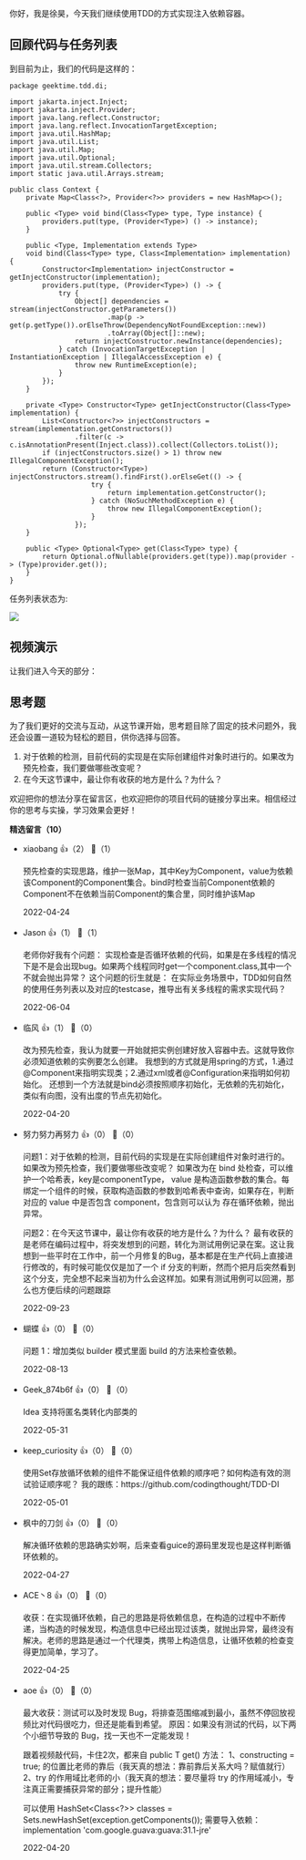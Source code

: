 你好，我是徐昊，今天我们继续使用TDD的方式实现注入依赖容器。

## 回顾代码与任务列表

到目前为止，我们的代码是这样的：

```
package geektime.tdd.di;
    
import jakarta.inject.Inject;
import jakarta.inject.Provider;
import java.lang.reflect.Constructor;
import java.lang.reflect.InvocationTargetException;
import java.util.HashMap;
import java.util.List;
import java.util.Map;
import java.util.Optional;
import java.util.stream.Collectors;
import static java.util.Arrays.stream;
   
public class Context {
    private Map<Class<?>, Provider<?>> providers = new HashMap<>();
    
    public <Type> void bind(Class<Type> type, Type instance) {
        providers.put(type, (Provider<Type>) () -> instance);
    }
    
    public <Type, Implementation extends Type>
    void bind(Class<Type> type, Class<Implementation> implementation) {
        Constructor<Implementation> injectConstructor = getInjectConstructor(implementation);
        providers.put(type, (Provider<Type>) () -> {
            try {
                Object[] dependencies = stream(injectConstructor.getParameters())
                        .map(p -> get(p.getType()).orElseThrow(DependencyNotFoundException::new))
                        .toArray(Object[]::new);
                return injectConstructor.newInstance(dependencies);
            } catch (InvocationTargetException | InstantiationException | IllegalAccessException e) {
                throw new RuntimeException(e);
            }
        });
    }
    
    private <Type> Constructor<Type> getInjectConstructor(Class<Type> implementation) {
        List<Constructor<?>> injectConstructors = stream(implementation.getConstructors())
                .filter(c -> c.isAnnotationPresent(Inject.class)).collect(Collectors.toList());
        if (injectConstructors.size() > 1) throw new IllegalComponentException();
        return (Constructor<Type>) injectConstructors.stream().findFirst().orElseGet(() -> {
                    try {
                        return implementation.getConstructor();
                    } catch (NoSuchMethodException e) {
                        throw new IllegalComponentException();
                    }
                });
    }
    
    public <Type> Optional<Type> get(Class<Type> type) {
        return Optional.ofNullable(providers.get(type)).map(provider -> (Type)provider.get());
    }
}
```

任务列表状态为:

![](https://static001.geekbang.org/resource/image/3d/f1/3dbd7ede7cc98a5ea9d1bf275b362ff1.jpg?wh=6259x10979)

## 视频演示

让我们进入今天的部分：

## 思考题

为了我们更好的交流与互动，从这节课开始，思考题目除了固定的技术问题外，我还会设置一道较为轻松的题目，供你选择与回答。

1. 对于依赖的检测，目前代码的实现是在实际创建组件对象时进行的。如果改为预先检查，我们要做哪些改变呢？
2. 在今天这节课中，最让你有收获的地方是什么？为什么？

欢迎把你的想法分享在留言区，也欢迎把你的项目代码的链接分享出来。相信经过你的思考与实操，学习效果会更好！
<div><strong>精选留言（10）</strong></div><ul>
<li><span>xiaobang</span> 👍（2） 💬（1）<p>预先检查的实现思路，维护一张Map，其中Key为Component，value为依赖该Component的Component集合。bind时检查当前Component依赖的Component不在依赖当前Component的集合里，同时维护该Map</p>2022-04-24</li><br/><li><span>Jason</span> 👍（1） 💬（1）<p>老师你好我有个问题：
实现检查是否循环依赖的代码，如果是在多线程的情况下是不是会出现bug。如果两个线程同时get一个component.class,其中一个不就会抛出异常？
这个问题的衍生就是：
在实际业务场景中，TDD如何自然的使用任务列表以及对应的testcase，推导出有关多线程的需求实现代码？</p>2022-06-04</li><br/><li><span>临风</span> 👍（1） 💬（0）<p>改为预先检查，我认为就要一开始就把实例创建好放入容器中去。这就导致你必须知道依赖的实例要怎么创建。
我想到的方式就是用spring的方式，1.通过@Component来指明实现类；2.通过xml或者@Configuration来指明如何初始化。
还想到一个方法就是bind必须按照顺序初始化，无依赖的先初始化，类似有向图，没有出度的节点先初始化。</p>2022-04-20</li><br/><li><span>努力努力再努力</span> 👍（0） 💬（0）<p>问题1：对于依赖的检测，目前代码的实现是在实际创建组件对象时进行的。如果改为预先检查，我们要做哪些改变呢？
如果改为在 bind 处检查，可以维护一个哈希表，key是componentType， value 是构造函数参数的集合。每绑定一个组件的时候，获取构造函数的参数到哈希表中查询，如果存在，判断对应的 value 中是否包含 component，包含则可以认为 存在循环依赖，抛出异常。


问题2：在今天这节课中，最让你有收获的地方是什么？为什么？
最有收获的是老师在编码过程中，将突发想到的问题，转化为测试用例记录在案。这让我想到一些平时在工作中，前一个月修复的Bug，基本都是在生产代码上直接进行修改的，有时候可能仅仅是加了一个 if 分支的判断，然而个把月后突然看到这个分支，完全想不起来当初为什么会这样加。如果有测试用例可以回溯，那么也方便后续的问题跟踪</p>2022-09-23</li><br/><li><span>蝴蝶</span> 👍（0） 💬（0）<p>问题 1：增加类似 builder 模式里面 build 的方法来检查依赖。</p>2022-08-13</li><br/><li><span>Geek_874b6f</span> 👍（0） 💬（0）<p>Idea 支持将匿名类转化内部类的</p>2022-05-31</li><br/><li><span>keep_curiosity</span> 👍（0） 💬（0）<p>使用Set存放循环依赖的组件不能保证组件依赖的顺序吧？如何构造有效的测试验证顺序呢？
我的跟练：https:&#47;&#47;github.com&#47;codingthought&#47;TDD-DI</p>2022-05-01</li><br/><li><span>枫中的刀剑</span> 👍（0） 💬（0）<p>解决循环依赖的思路确实妙啊，后来查看guice的源码里发现也是这样判断循环依赖的。</p>2022-04-27</li><br/><li><span>ACE丶8</span> 👍（0） 💬（0）<p>收获：在实现循环依赖，自己的思路是将依赖信息，在构造的过程中不断传递，当构造的时候发现，构造信息中已经出现过该类，就抛出异常，最终没有解决。老师的思路是通过一个代理类，携带上构造信息，让循环依赖的检查变得更加简单，学习了。</p>2022-04-25</li><br/><li><span>aoe</span> 👍（0） 💬（0）<p>最大收获：测试可以及时发现 Bug，将排查范围缩减到最小，虽然不停回放视频比对代码很吃力，但还是能看到希望。
原因：如果没有测试的代码，以下两个小细节导致的 Bug，找一天也不一定能发现！

跟着视频敲代码，卡住2次，都来自 public T get() 方法：
1、constructing = true; 的位置比老师的靠后（我天真的想法：靠前靠后关系大吗？赋值就行）
2、try 的作用域比老师的小（我天真的想法：要尽量将 try 的作用域减小，专注真正需要捕获异常的部分；提升性能）

可以使用 HashSet&lt;Class&lt;?&gt;&gt; classes = Sets.newHashSet(exception.getComponents());
需要导入依赖：implementation &#39;com.google.guava:guava:31.1-jre&#39;</p>2022-04-20</li><br/>
</ul>